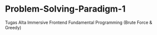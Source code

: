 # Problem-Solving-Paradigm-1
Tugas Alta Immersive Frontend Fundamental Programming (Brute Force &amp; Greedy)
